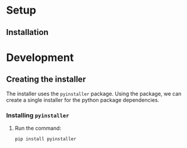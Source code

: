 # Setup

## Installation

# Development

## Creating the installer

The installer uses the `pyinstaller` package. Using the package, we can create a single installer for the python package dependencies.

### Installing `pyinstaller`

1.  Run the command:

        pip install pyinstaller
